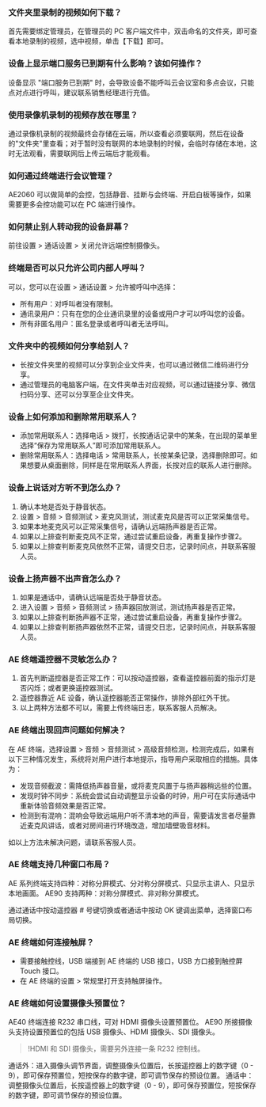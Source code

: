 
### 文件夹里录制的视频如何下载？
首先需要绑定管理员，在管理员的 PC 客户端文件中，双击命名的文件夹，即可查看本地录制的视频，选中视频，单击【下载】即可。


### 设备上显示端口服务已到期有什么影响？该如何操作？
设备显示  "端口服务已到期" 时，会导致设备不能呼叫云会议室和多点会议，只能点对点进行呼叫，建议联系销售经理进行充值。


### 使用录像机录制的视频存放在哪里？
通过录像机录制的视频最终会存储在云端，所以查看必须要联网，然后在设备的"文件夹"里查看；对于暂时没有联网的本地录制的时候，会临时存储在本地，这时无法观看，需要联网后上传云端后才能观看。

### 如何通过终端进行会议管理？
AE2060 可以做简单的会控，包括静音、挂断与会终端、开启白板等操作，如果需要更多会控功能可以在 PC 端进行操作。

### 如何禁止别人转动我的设备屏幕？
前往设置 > 通话设置 > 关闭允许远端控制摄像头。


### 终端是否可以只允许公司内部人呼叫？
可以，您可以在设置 > 通话设置 > 允许被呼叫中选择：
- 所有用户：对呼叫者没有限制。
- 通讯录用户：只有在您的企业通讯录里的设备或用户才可以呼叫您的设备。
- 所有非匿名用户：匿名登录或者呼叫者无法呼叫。


### 文件夹中的视频如何分享给别人？
- 长按文件夹里的视频可以分享到企业文件夹，也可以通过微信二维码进行分享。
- 通过管理员的电脑客户端，在文件夹单击对应视频，可以通过链接分享、微信扫码分享、还可以分享至企业文件夹。

### 设备上如何添加和删除常用联系人？
- 添加常用联系人：选择电话 > 拨打，长按通话记录中的某条，在出现的菜单里选择“保存为常用联系人”即可添加常用联系人。
- 删除常用联系人：选择电话 > 常用联系人，长按某条记录，选择删除即可。如果想要从桌面删除，同样是在常用联系人界面，长按对应的联系人进行删除。



### 设备上说话对方听不到怎么办？
1. 确认本地是否处于静音状态。
2. 设置 > 音频 > 音频测试 > 麦克风测试，测试麦克风是否可以正常采集信号。
3. 如果本地麦克风可以正常采集信号，请确认远端扬声器是否正常。
4. 如果以上排查判断麦克风不正常，通过尝试重启设备，再重复操作步骤2。
5. 如果以上排查判断麦克风依然不正常，请提交日志，记录时间点，并联系客服人员。


### 设备上扬声器不出声音怎么办？
1. 如果是通话中，请确认远端是否处于静音状态。
2. 进入设置 > 音频 > 音频测试 > 扬声器回放测试，测试扬声器是否正常。
3. 如果以上排查判断扬声器不正常，通过尝试重启设备，再重复操作步骤2。
4. 如果以上排查判断扬声器依然不正常，请提交日志，记录时间点，并联系客服人员。

### AE 终端遥控器不灵敏怎么办？
1. 首先判断遥控器是否正常工作：可以按动遥控器，查看遥控器前面的指示灯是否闪烁；或者更换遥控器测试。
2. 遥控器靠近 AE 设备，确认遥控器能否正常操作，排除外部红外干扰。
3. 以上两种方法都不可以，需要上传终端日志，联系客服人员解决。


### AE 终端出现回声问题如何解决？
在 AE 终端，选择设置 > 音频 > 音频测试 > 高级音频检测，检测完成后，如果有以下三种情况发生，系统将对用户进行本地提示，指导用户采取相应的措施。具体为：
- 发现音频截波：需降低扬声器音量，或将麦克风置于与扬声器稍远些的位置。
- 发现时钟不同步：系统会尝试自动调整显示设备的时钟，用户可在实际通话中重新体验音频效果是否正常。
- 检测到有混响：混响会导致远端用户听不清本地的声音，需要请发言者尽量靠近麦克风讲话，或者对房间进行环境改造，增加墙壁吸音材料。

如以上方法未解决问题，请联系客服人员。

### AE 终端支持几种窗口布局？
AE 系列终端支持四种：对称分屏模式、分对称分屏模式、只显示主讲人、只显示本地画面。
AE90 支持两种：对称分屏模式、非对称分屏模式。

通过通话中按动遥控器 # 号键切换或者通话中按动 OK 键调出菜单，选择窗口布局切换。

### AE 终端如何连接触屏？
- 需要接触控线，USB 端接到 AE 终端的 USB 接口，USB 方口接到触控屏 Touch 接口。
- 在 AE 终端的设置 > 常规里打开支持触屏操作。

### AE 终端如何设置摄像头预置位？
AE40 终端连接 R232 串口线，可对 HDMI 摄像头设置预置位。
AE90 所接摄像头支持设置预置位的包括 USB 摄像头、HDMI 摄像头、SDI 摄像头。

>!HDMI 和 SDI 摄像头，需要另外连接一条 R232 控制线。

通话外：进入摄像头调节界面，调整摄像头位置后，长按遥控器上的数字键（0 - 9），即可保存预置位，短按保存的数字键，即可调节保存的预设位置。
通话中：调整摄像头位置后，长按遥控器上的数字键（0 - 9），即可保存预置位，短按保存的数字键，即可调节保存的预设位置。

